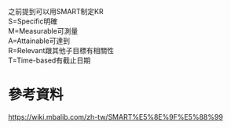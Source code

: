 之前提到可以用SMART制定KR  
S=Specific明確  
M=Measurable可測量   
A=Attainable可達到  
R=Relevant跟其他子目標有相關性  
T=Time-based有截止日期  


# 參考資料
https://wiki.mbalib.com/zh-tw/SMART%E5%8E%9F%E5%88%99  
